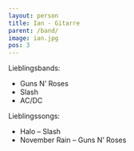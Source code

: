 ```yaml
---
layout: person
title: Ian - Gitarre
parent: /band/
image: ian.jpg
pos: 3
---
```


Lieblingsbands:

* Guns N’ Roses
* Slash
* AC/DC

Lieblingssongs:

* Halo – Slash
* November Rain – Guns N’ Roses